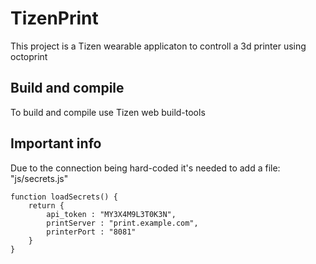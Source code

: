 # TizenPrint
This project is a Tizen wearable applicaton to controll a 3d printer using octoprint

## Build and compile
To build and compile use Tizen web build-tools

## Important info
Due to the connection being hard-coded it's needed to add a file: "js/secrets.js"
```
function loadSecrets() {
    return {
   		api_token : "MY3X4M9L3T0K3N",
   		printServer : "print.example.com",
   		printerPort : "8081"
    }
}
```
